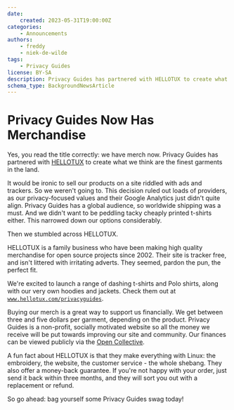 ```yaml
---
date:
    created: 2023-05-31T19:00:00Z
categories:
    - Announcements
authors:
    - freddy
    - niek-de-wilde
tags:
    - Privacy Guides
license: BY-SA
description: Privacy Guides has partnered with HELLOTUX to create what we think are the finest garments in the land.
schema_type: BackgroundNewsArticle
---
```

# Privacy Guides Now Has Merchandise

Yes, you read the title correctly: we have merch now. Privacy Guides has partnered with [HELLOTUX](https://www.hellotux.com/privacyguides) to create what we think are the finest garments in the land.<!-- more -->

It would be ironic to sell our products on a site riddled with ads and trackers. So we weren't going to. This decision ruled out loads of providers, as our privacy-focused values and their Google Analytics just didn't quite align. Privacy Guides has a global audience, so worldwide shipping was a must. And we didn't want to be peddling tacky cheaply printed t-shirts either. This narrowed down our options considerably.

Then we stumbled across HELLOTUX.

HELLOTUX is a family business who have been making high quality merchandise for open source projects since 2002. Their site is tracker free, and isn't littered with irritating adverts. They seemed, pardon the pun, the perfect fit.

We're excited to launch a range of dashing t-shirts and Polo shirts, along with our very own hoodies and jackets. Check them out at [`www.hellotux.com/privacyguides`](https://www.hellotux.com/privacyguides).

Buying our merch is a great way to support us financially. We get between three and five dollars per garment, depending on the product. Privacy Guides is a non-profit, socially motivated website so all the money we receive will be put towards improving our site and community. Our finances can be viewed publicly via the [Open Collective](https://opencollective.com/privacyguides).

A fun fact about HELLOTUX is that they make everything with Linux: the embroidery, the website, the customer service - the whole shebang. They also offer a money-back guarantee. If you're not happy with your order, just send it back within three months, and they will sort you out with a replacement or refund.

So go ahead: bag yourself some Privacy Guides swag today!

